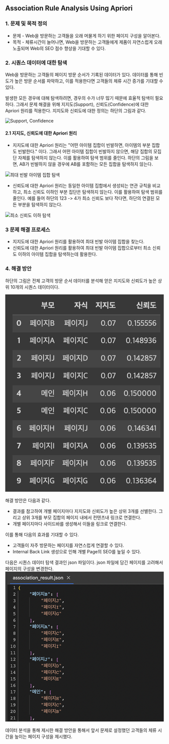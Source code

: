 ## Association Rule Analysis Using Apriori

### 1. 문제 및 목적 정의
* 문제 - Web을 방문하는 고객들을 오래 머물게 하기 위한 페이지 구성을 알아본다.
* 목적 - 체류시간이 늘어나면, Web을 방문하는 고객들에게 제품이 자연스럽게 오래 노출되며 Web의 SEO 점수 향상을 기대할 수 있다.

### 2. 시퀀스 데이터에 대한 탐색
Web을 방문하는 고객들의 페이지 방문 순서가 기록된 데이터가 있다. 데이터를 통해 빈도가 높은 방문 순서를 파악하고, 이를 적용한다면 고객들의 체류 시간 증가를 기대할 수 있다.

발생한 모든 경우에 대해 탐색하려면, 경우의 수가 너무 많기 때문에 효율적 탐색이 필요하다. 그래서 문제 해결을 위해 지지도(Support), 신뢰도(Confidence)에 대한 Apriori 원리를 적용한다. 지지도와 신뢰도에 대한 정의는 하단의 그림과 같다.

![Support, Confidence](https://www.softwaretestinghelp.com/wp-content/qa/uploads/2019/09/Support-and-Confidence-for-Itemset-A-and-B.png)

#### 2.1 지지도, 신뢰도에 대한 Apriori 원리
* 지지도에 대한 Apriori 원리는 "어떤 아이템 집합이 빈발하면, 아이템의 부분 집합도 빈발한다." 이다. 그래서 어떤 아이템 집합이 빈발하지 않으면, 해당 집합의 모집단 자체를 탐색하지 않는다. 이를 활용하여 탐색 범위를 줄인다. 하단의 그림을 보면, AB가 빈발하지 않을 경우에 AB를 포함하는 모든 집합을 탐색하지 않는다.

![최대 빈발 아이템 집합 탐색](https://i.imgur.com/tncW2Gn.png)

* 신뢰도에 대한 Apriori 원리는 동일한 아이템 집합에서 생성되는 연관 규칙을 비교하고, 최소 신뢰도 이하인 부분 집단은 탐색하지 않는다. 이를 활용하여 탐색 범위를 줄인다. 예를 들어 하단의 123 -> 4가 최소 신뢰도 보다 작다면, 하단의 연결된 모든 부분을 탐색하지 않는다.

![최소 신뢰도 이하 탐색](https://www.hypertextbookshop.com/dataminingbook/public_version/artifacts/images/pictures/chpt2noviceSec3Fig1.jpg)

### 3 문제 해결 프로세스
* 지지도에 대한 Apriori 원리를 활용하여 최대 빈발 아이템 집합을 찾는다.
* 신뢰도에 대한 Apriori 원리를 활용하여 최대 빈발 아이템 집합으로부터 최소 신뢰도 이하의 아이템 집합을 탐색하는데 활용한다.

### 4. 해결 방안
하단의 그림은 전체 고객의 방문 순서 데이터를 분석해 얻은 지지도와 신뢰도가 높은 상위 10개의 시퀀스 데이터이다.

![Association Rule Analysis 1 Result](./images/association_rule_analysis_result1.png)

해결 방안은 다음과 같다.
* 결과를 참고하여 개별 페이지마다 지지도와 신뢰도가 높은 상위 3개를 선별한다. 그리고 상위 3개를 부모 집합의 페이지 내에서 컨텐츠내 링크로 연결한다.
* 개별 페이지마다 사이드바를 생성해서 이들을 링크로 연결한다.

이를 통해 다음의 효과를 기대할 수 있다.
* 고객들이 자주 방문하는 페이지를 자연스럽게 연결할 수 있다.
* Internal Back Link 생성으로 인해 개별 Page의 SEO를 높일 수 있다.

다음은 시퀀스 데이터 탐색 결과인 json 파일이다. json 파일에 담긴 페이지를 고려해서 페이지의 구성을 변경한다.
![Association Rule Analysis 2 Result](./images/association_rule_analysis_result2.png)

데이터 분석을 통해 제시한 해결 방안을 통해서 앞서 문제로 설정했던 고객들의 체류 시간을 높이는 페이지 구성을 제시했다.
